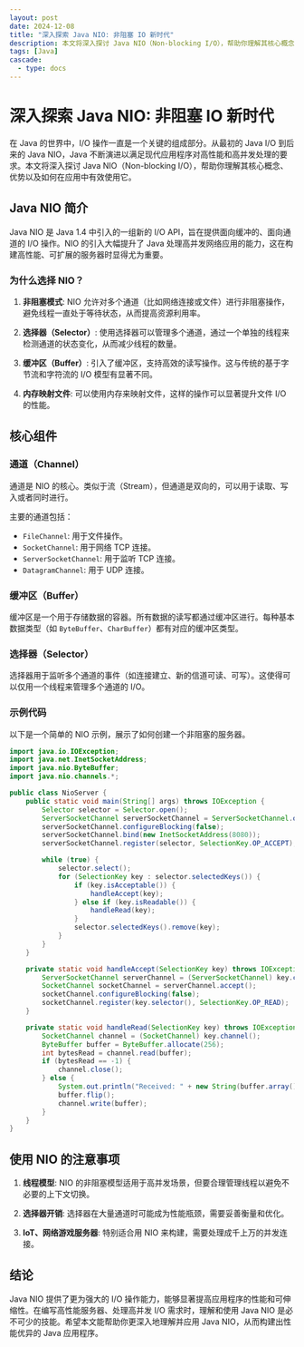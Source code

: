 ```yaml
---
layout: post
date: 2024-12-08
title: "深入探索 Java NIO: 非阻塞 IO 新时代"
description: 本文将深入探讨 Java NIO（Non-blocking I/O），帮助你理解其核心概念、优势以及如何在应用中有效使用它。
tags: [Java]
cascade:
  - type: docs
---
```


# 深入探索 Java NIO: 非阻塞 IO 新时代

在 Java 的世界中，I/O 操作一直是一个关键的组成部分。从最初的 Java I/O 到后来的 Java NIO，Java 不断演进以满足现代应用程序对高性能和高并发处理的要求。本文将深入探讨 Java NIO（Non-blocking I/O），帮助你理解其核心概念、优势以及如何在应用中有效使用它。

## Java NIO 简介

Java NIO 是 Java 1.4 中引入的一组新的 I/O API，旨在提供面向缓冲的、面向通道的 I/O 操作。NIO 的引入大幅提升了 Java 处理高并发网络应用的能力，这在构建高性能、可扩展的服务器时显得尤为重要。

### 为什么选择 NIO？

1. **非阻塞模式**: NIO 允许对多个通道（比如网络连接或文件）进行非阻塞操作，避免线程一直处于等待状态，从而提高资源利用率。

2. **选择器（Selector）**: 使用选择器可以管理多个通道，通过一个单独的线程来检测通道的状态变化，从而减少线程的数量。

3. **缓冲区（Buffer）**: 引入了缓冲区，支持高效的读写操作。这与传统的基于字节流和字符流的 I/O 模型有显著不同。

4. **内存映射文件**: 可以使用内存来映射文件，这样的操作可以显著提升文件 I/O 的性能。

## 核心组件

### 通道（Channel）

通道是 NIO 的核心。类似于流（Stream），但通道是双向的，可以用于读取、写入或者同时进行。

主要的通道包括：
- `FileChannel`: 用于文件操作。
- `SocketChannel`: 用于网络 TCP 连接。
- `ServerSocketChannel`: 用于监听 TCP 连接。
- `DatagramChannel`: 用于 UDP 连接。

### 缓冲区（Buffer）

缓冲区是一个用于存储数据的容器。所有数据的读写都通过缓冲区进行。每种基本数据类型（如 `ByteBuffer`、`CharBuffer`）都有对应的缓冲区类型。

### 选择器（Selector）

选择器用于监听多个通道的事件（如连接建立、新的信道可读、可写）。这使得可以仅用一个线程来管理多个通道的 I/O。

### 示例代码

以下是一个简单的 NIO 示例，展示了如何创建一个非阻塞的服务器。

```java
import java.io.IOException;
import java.net.InetSocketAddress;
import java.nio.ByteBuffer;
import java.nio.channels.*;

public class NioServer {
    public static void main(String[] args) throws IOException {
        Selector selector = Selector.open();
        ServerSocketChannel serverSocketChannel = ServerSocketChannel.open();
        serverSocketChannel.configureBlocking(false);
        serverSocketChannel.bind(new InetSocketAddress(8080));
        serverSocketChannel.register(selector, SelectionKey.OP_ACCEPT);

        while (true) {
            selector.select();
            for (SelectionKey key : selector.selectedKeys()) {
                if (key.isAcceptable()) {
                    handleAccept(key);
                } else if (key.isReadable()) {
                    handleRead(key);
                }
                selector.selectedKeys().remove(key);
            }
        }
    }

    private static void handleAccept(SelectionKey key) throws IOException {
        ServerSocketChannel serverChannel = (ServerSocketChannel) key.channel();
        SocketChannel socketChannel = serverChannel.accept();
        socketChannel.configureBlocking(false);
        socketChannel.register(key.selector(), SelectionKey.OP_READ);
    }

    private static void handleRead(SelectionKey key) throws IOException {
        SocketChannel channel = (SocketChannel) key.channel();
        ByteBuffer buffer = ByteBuffer.allocate(256);
        int bytesRead = channel.read(buffer);
        if (bytesRead == -1) {
            channel.close();
        } else {
            System.out.println("Received: " + new String(buffer.array()).trim());
            buffer.flip();
            channel.write(buffer);
        }
    }
}
```

## 使用 NIO 的注意事项

1. **线程模型**: NIO 的非阻塞模型适用于高并发场景，但要合理管理线程以避免不必要的上下文切换。

2. **选择器开销**: 选择器在大量通道时可能成为性能瓶颈，需要妥善衡量和优化。

3. **IoT、网络游戏服务器**: 特别适合用 NIO 来构建，需要处理成千上万的并发连接。

## 结论

Java NIO 提供了更为强大的 I/O 操作能力，能够显著提高应用程序的性能和可伸缩性。在编写高性能服务器、处理高并发 I/O 需求时，理解和使用 Java NIO 是必不可少的技能。希望本文能帮助你更深入地理解并应用 Java NIO，从而构建出性能优异的 Java 应用程序。